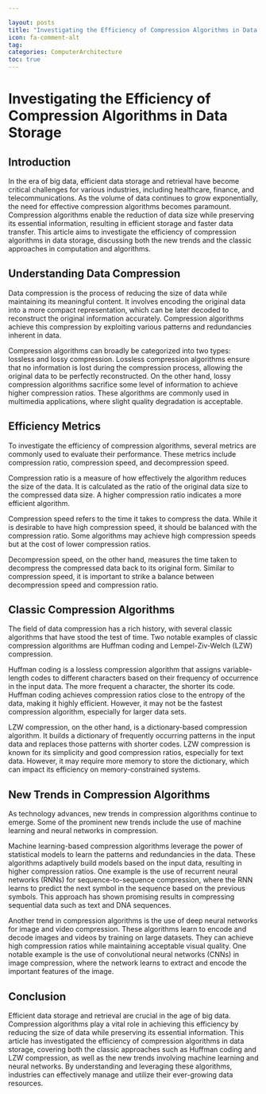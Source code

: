 ```yaml
---

layout: posts
title: "Investigating the Efficiency of Compression Algorithms in Data Storage"
icon: fa-comment-alt
tag:      
categories: ComputerArchitecture
toc: true
---
```




# Investigating the Efficiency of Compression Algorithms in Data Storage

## Introduction

In the era of big data, efficient data storage and retrieval have become critical challenges for various industries, including healthcare, finance, and telecommunications. As the volume of data continues to grow exponentially, the need for effective compression algorithms becomes paramount. Compression algorithms enable the reduction of data size while preserving its essential information, resulting in efficient storage and faster data transfer. This article aims to investigate the efficiency of compression algorithms in data storage, discussing both the new trends and the classic approaches in computation and algorithms.

## Understanding Data Compression

Data compression is the process of reducing the size of data while maintaining its meaningful content. It involves encoding the original data into a more compact representation, which can be later decoded to reconstruct the original information accurately. Compression algorithms achieve this compression by exploiting various patterns and redundancies inherent in data.

Compression algorithms can broadly be categorized into two types: lossless and lossy compression. Lossless compression algorithms ensure that no information is lost during the compression process, allowing the original data to be perfectly reconstructed. On the other hand, lossy compression algorithms sacrifice some level of information to achieve higher compression ratios. These algorithms are commonly used in multimedia applications, where slight quality degradation is acceptable.

## Efficiency Metrics

To investigate the efficiency of compression algorithms, several metrics are commonly used to evaluate their performance. These metrics include compression ratio, compression speed, and decompression speed. 

Compression ratio is a measure of how effectively the algorithm reduces the size of the data. It is calculated as the ratio of the original data size to the compressed data size. A higher compression ratio indicates a more efficient algorithm.

Compression speed refers to the time it takes to compress the data. While it is desirable to have high compression speed, it should be balanced with the compression ratio. Some algorithms may achieve high compression speeds but at the cost of lower compression ratios.

Decompression speed, on the other hand, measures the time taken to decompress the compressed data back to its original form. Similar to compression speed, it is important to strike a balance between decompression speed and compression ratio.

## Classic Compression Algorithms

The field of data compression has a rich history, with several classic algorithms that have stood the test of time. Two notable examples of classic compression algorithms are Huffman coding and Lempel-Ziv-Welch (LZW) compression.

Huffman coding is a lossless compression algorithm that assigns variable-length codes to different characters based on their frequency of occurrence in the input data. The more frequent a character, the shorter its code. Huffman coding achieves compression ratios close to the entropy of the data, making it highly efficient. However, it may not be the fastest compression algorithm, especially for larger data sets.

LZW compression, on the other hand, is a dictionary-based compression algorithm. It builds a dictionary of frequently occurring patterns in the input data and replaces those patterns with shorter codes. LZW compression is known for its simplicity and good compression ratios, especially for text data. However, it may require more memory to store the dictionary, which can impact its efficiency on memory-constrained systems.

## New Trends in Compression Algorithms

As technology advances, new trends in compression algorithms continue to emerge. Some of the prominent new trends include the use of machine learning and neural networks in compression.

Machine learning-based compression algorithms leverage the power of statistical models to learn the patterns and redundancies in the data. These algorithms adaptively build models based on the input data, resulting in higher compression ratios. One example is the use of recurrent neural networks (RNNs) for sequence-to-sequence compression, where the RNN learns to predict the next symbol in the sequence based on the previous symbols. This approach has shown promising results in compressing sequential data such as text and DNA sequences.

Another trend in compression algorithms is the use of deep neural networks for image and video compression. These algorithms learn to encode and decode images and videos by training on large datasets. They can achieve high compression ratios while maintaining acceptable visual quality. One notable example is the use of convolutional neural networks (CNNs) in image compression, where the network learns to extract and encode the important features of the image.

## Conclusion

Efficient data storage and retrieval are crucial in the age of big data. Compression algorithms play a vital role in achieving this efficiency by reducing the size of data while preserving its essential information. This article has investigated the efficiency of compression algorithms in data storage, covering both the classic approaches such as Huffman coding and LZW compression, as well as the new trends involving machine learning and neural networks. By understanding and leveraging these algorithms, industries can effectively manage and utilize their ever-growing data resources.